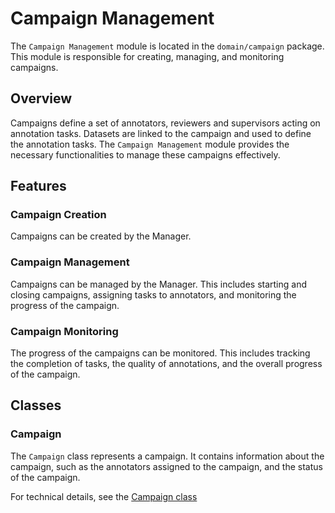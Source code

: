 # Campaign Management

The `Campaign Management` module is located in the `domain/campaign` package. This module is responsible for creating, managing, and monitoring campaigns.

## Overview

Campaigns define a set of annotators, reviewers and supervisors acting on annotation tasks. Datasets are linked to the campaign and used to define the annotation tasks. The `Campaign Management` module provides the necessary functionalities to manage these campaigns effectively.

## Features

### Campaign Creation

Campaigns can be created by the Manager. 

### Campaign Management

Campaigns can be managed by the Manager. This includes starting and closing campaigns, assigning tasks to annotators, and monitoring the progress of the campaign.

### Campaign Monitoring

The progress of the campaigns can be monitored. This includes tracking the completion of tasks, the quality of annotations, and the overall progress of the campaign.

## Classes

### Campaign

The `Campaign` class represents a campaign. It contains information about the campaign, such as the annotators assigned to the campaign, and the status of the campaign.

For technical details, see the [Campaign class](../src/main/java/org/fgai4h/ap/domain/campaign/entity/CampaignEntity.java)